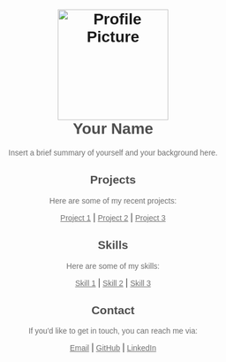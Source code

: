<!-- HEADER -->
<h1 align="center" style="color: #4e4e4e; font-family: Arial, sans-serif;">
  <br>
  <a href="https://your-website-url.com"><img src="images/profile-circle.png" alt="Profile Picture" width="200"></a>
  <br>
  Your Name
  <br>
</h1>

<!-- ABOUT -->
<p align="center" style="color: #707070; font-family: Arial, sans-serif;">Insert a brief summary of yourself and your background here.</p>

<!-- PROJECTS -->
<h2 align="center" style="color: #4e4e4e; font-family: Arial, sans-serif;">Projects</h2>
<p align="center" style="color: #707070; font-family: Arial, sans-serif;">Here are some of my recent projects:</p>
<p align="center">
  <a href="https://github.com/your-username/project-1" style="color: #707070; font-family: Arial, sans-serif;">Project 1</a> |
  <a href="https://github.com/your-username/project-2" style="color: #707070; font-family: Arial, sans-serif;">Project 2</a> |
  <a href="https://github.com/your-username/project-3" style="color: #707070; font-family: Arial, sans-serif;">Project 3</a>
</p>

<!-- SKILLS -->
<h2 align="center" style="color: #4e4e4e; font-family: Arial, sans-serif;">Skills</h2>
<p align="center" style="color: #707070; font-family: Arial, sans-serif;">Here are some of my skills:</p>
<p align="center">
  <a href="https://example.com/skill-1" style="color: #707070; font-family: Arial, sans-serif;">Skill 1</a> |
  <a href="https://example.com/skill-2" style="color: #707070; font-family: Arial, sans-serif;">Skill 2</a> |
  <a href="https://example.com/skill-3" style="color: #707070; font-family: Arial, sans-serif;">Skill 3</a>
</p>

<!-- CONTACT -->
<h2 align="center" style="color: #4e4e4e; font-family: Arial, sans-serif;">Contact</h2>
<p align="center" style="color: #707070; font-family: Arial, sans-serif;">If you'd like to get in touch, you can reach me via:</p>
<p align="center">
  <a href="mailto:your-email@example.com" style="color: #707070; font-family: Arial, sans-serif;">Email</a> |
  <a href="https://github.com/your-username" style="color: #707070; font-family: Arial, sans-serif;">GitHub</a> |
  <a href="https://linkedin.com/in/your-linkedin-profile-url" style="color: #707070; font-family: Arial, sans-serif;">LinkedIn</a>
</p>
